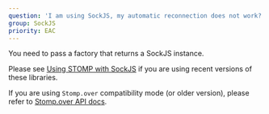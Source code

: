 ```yaml
---
question: 'I am using SockJS, my automatic reconnection does not work?'
group: SockJS
priority: EAC
---
```


You need to pass a factory that returns a SockJS instance.

Please see
[Using STOMP with SockJS](/guide/stompjs/rx-stomp/ng2-stompjs/using-stomp-with-sockjs.html)
if you are using recent versions of these libraries.

If you are using `Stomp.over` compatibility mode (or older version), please refer to
[Stomp.over API docs](/api-docs/latest/classes/Stomp.html#over).
